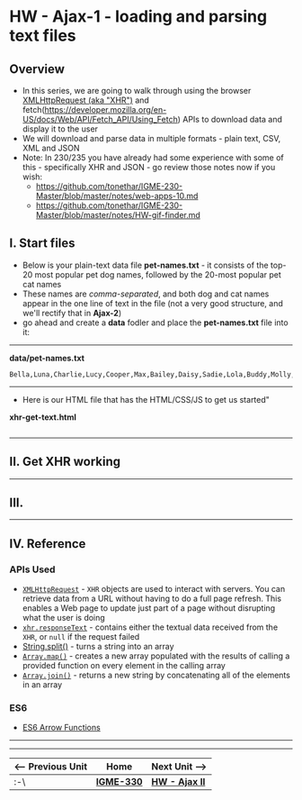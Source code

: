 # HW - Ajax-1 - loading and parsing text files

## Overview

- In this series, we are going to walk through using the browser [XMLHttpRequest (aka "XHR")](https://developer.mozilla.org/en-US/docs/Web/API/XMLHttpRequest/Using_XMLHttpRequest) and fetch(https://developer.mozilla.org/en-US/docs/Web/API/Fetch_API/Using_Fetch) APIs to download data and display it to the user
- We will download and parse data in multiple formats - plain text, CSV, XML  and JSON
- Note: In 230/235 you have already had some experience with some of this - specifically XHR and JSON - go review those notes now if you wish:
  - https://github.com/tonethar/IGME-230-Master/blob/master/notes/web-apps-10.md
  - https://github.com/tonethar/IGME-230-Master/blob/master/notes/HW-gif-finder.md

## I. Start files

- Below is your plain-text data file **pet-names.txt** - it consists of the top-20 most popular pet dog names, followed by the 20-most popular pet cat names
- These names are *comma-separated*, and both dog and cat names appear in the one line of text in the file (not a very good structure, and we'll rectify that in **Ajax-2**)
- go ahead and create a **data** fodler and place the **pet-names.txt** file into it:

<hr>

**data/pet-names.txt**

```text
Bella,Luna,Charlie,Lucy,Cooper,Max,Bailey,Daisy,Sadie,Lola,Buddy,Molly,Stella,Tucker,Bear,Zoey,Duke,Harley,Maggie,Jax,Oliver,Leo,Milo,Charlie,Simba,Max,Jack,Loki,Tiger,Jasper,Ollie,Oscar,George,Buddy,Toby,Smokey,Finn,Felix,Simon,Shadow
```

<hr>

- Here is our HTML file that has the HTML/CSS/JS to get us started"

**xhr-get-text.html**

```html

```

<hr>

## II. Get XHR working

<hr>

## III. 

<hr>

## IV. Reference

### APIs Used
- [`XMLHttpRequest`](https://developer.mozilla.org/en-US/docs/Web/API/XMLHttpRequest/Using_XMLHttpRequest) - <code>XHR</code> objects are used to interact with servers. You can retrieve data from a URL without having to do a full page refresh. This enables a Web page to update just part of a page without disrupting what the user is doing
- [`xhr.responseText`](https://developer.mozilla.org/en-US/docs/Web/API/XMLHttpRequest/responseText) - contains either the textual data received from the `XHR`, or `null` if the request failed
- [String.split()](https://developer.mozilla.org/en-US/docs/Web/JavaScript/Reference/Global_Objects/String/split) - turns a string into an array
- [`Array.map()`](https://developer.mozilla.org/en-US/docs/Web/JavaScript/Reference/Global_Objects/Array/map) - creates a new array populated with the results of calling a provided function on every element in the calling array
- [`Array.join()`](https://developer.mozilla.org/en-US/docs/Web/JavaScript/Reference/Global_Objects/Array/join) - returns a new string by concatenating all of the elements in an array

### ES6
- [ES6 Arrow Functions](https://www.w3schools.com/js/js_arrow_function.asp)


<hr><hr>

| <-- Previous Unit | Home | Next Unit -->
| --- | --- | --- 
|   :-\  |  [**IGME-330**](../README.md) | [**HW - Ajax II**](HW-ajax-2.md)
